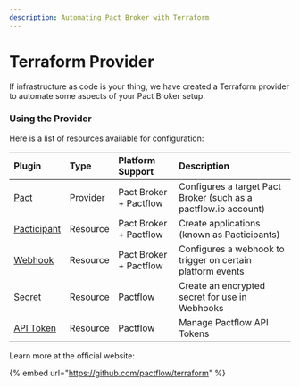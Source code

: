 ```yaml
---
description: Automating Pact Broker with Terraform
---
```


# Terraform Provider

If infrastructure as code is your thing, we have created a Terraform provider to automate some aspects of your Pact Broker setup.

### Using the Provider

Here is a list of resources available for configuration:

| Plugin | Type | Platform Support | Description |
| :--- | :--- | :--- | :--- |
| [Pact](https://github.com/pactflow/terraform/blob/master/docs/provider_pact.html.markdown) | Provider | Pact Broker + Pactflow | Configures a target Pact Broker \(such as a pactflow.io account\) |
| [Pacticipant](https://github.com/pactflow/terraform/blob/master/docs/resource_pacticipant.html.markdown) | Resource | Pact Broker + Pactflow | Create applications \(known as Pacticipants\) |
| [Webhook](https://github.com/pactflow/terraform/blob/master/docs/resource_webhook.html.markdown) | Resource | Pact Broker + Pactflow | Configures a webhook to trigger on certain platform events |
| [Secret](https://github.com/pactflow/terraform/blob/master/docs/resource_secret.html.markdown) | Resource | Pactflow | Create an encrypted secret for use in Webhooks |
| [API Token](https://github.com/pactflow/terraform/blob/master/docs/resource_token.html.markdown) | Resource | Pactflow | Manage Pactflow API Tokens |

Learn more at the official website:

{% embed url="https://github.com/pactflow/terraform" %}





